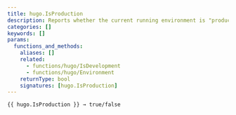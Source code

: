 ```yaml
---
title: hugo.IsProduction
description: Reports whether the current running environment is "production".
categories: []
keywords: []
params:
  functions_and_methods:
    aliases: []
    related:
      - functions/hugo/IsDevelopment
      - functions/hugo/Environment
    returnType: bool
    signatures: [hugo.IsProduction]
---
```


```go-html-template
{{ hugo.IsProduction }} → true/false
```
